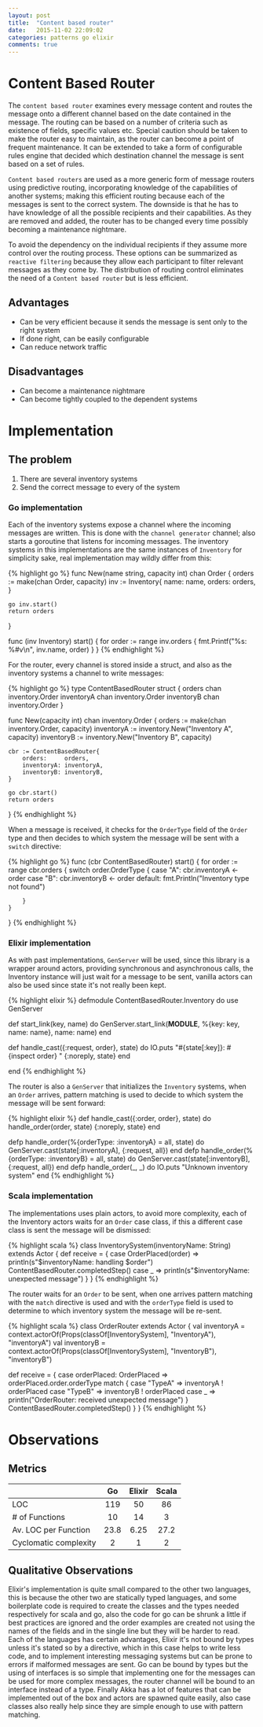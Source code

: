```yaml
---
layout: post
title:  "Content based router"
date:   2015-11-02 22:09:02
categories: patterns go elixir
comments: true
---
```


# Content Based Router

The  `content based router` examines every message content and routes the message onto a different channel based on the date contained in the message. The routing can be based on a number of criteria such as existence of fields, specific values etc. Special caution should be taken to make the router easy to maintain, as the router can become a point of frequent maintenance. It can be extended to take a form of configurable rules engine that decided which destination channel the message is sent based on a set of rules.

<script src="/assets/js/processing.min.js"></script>
<canvas data-processing-sources="/assets/processing/content-based-router.pde"></canvas>

`Content based routers` are used as a more generic form of message routers using predictive routing, incorporating knowledge  of the capabilities of another systems; making this efficient routing because each of the messages is sent to the correct system. The downside is that he has to have knowledge of all the possible recipients and their capabilities. As they are removed and added, the router has to be changed every time possibly becoming a maintenance nightmare.

To avoid the dependency on the individual recipients if they assume more control over the routing process. These options can be summarized as `reactive filtering` because they allow each participant to filter relevant messages as they come by.  The distribution of routing control eliminates the need of a `Content based router` but is less efficient.

## Advantages

- Can be very efficient because it sends the message is sent only to the right system
- If done right, can be easily configurable
- Can reduce network traffic

## Disadvantages

- Can become a maintenance nightmare
- Can become tightly coupled to the dependent systems

# Implementation  

## The problem

1. There are several inventory systems
2. Send the correct message to every of the system

### Go implementation

Each of the inventory systems expose a channel where the incoming messages are written. This is done with the  `channel generator` channel; also starts a goroutine that listens for incoming messages. The inventory systems in this implementations are the same instances of `Inventory` for simplicity sake, real implementation may wildly differ from this:

{% highlight go %}
func New(name string, capacity int) chan Order {
	orders := make(chan Order, capacity)
	inv := Inventory{
		name:   name,
		orders: orders,
	}

	go inv.start()
	return orders
}

func (inv Inventory) start() {
	for order := range inv.orders {
		fmt.Printf("%s: %#v\n", inv.name, order)
	}
}
{% endhighlight %}

For the router, every channel is stored inside a struct, and also as the inventory systems a channel to write messages:

{% highlight go %}
type ContentBasedRouter struct {
	orders     chan inventory.Order
	inventoryA chan inventory.Order
	inventoryB chan inventory.Order
}

func New(capacity int) chan inventory.Order {
	orders := make(chan inventory.Order, capacity)
	inventoryA := inventory.New("Inventory A", capacity)
	inventoryB := inventory.New("Inventory B", capacity)

	cbr := ContentBasedRouter{
		orders:     orders,
		inventoryA: inventoryA,
		inventoryB: inventoryB,
	}

	go cbr.start()
	return orders
}
{% endhighlight %}

When a message is received, it checks for the `OrderType` field of the `Order` type and then decides to which system the message will be sent with a `switch` directive:

{% highlight go %}
func (cbr ContentBasedRouter) start() {
	for order := range cbr.orders {
		switch order.OrderType {
		case "A":
			cbr.inventoryA <- order
		case "B":
			cbr.inventoryB <- order
		default:
			fmt.Println("Inventory type not found")

		}
	}
}
{% endhighlight %}

### Elixir implementation

As with past implementations, `GenServer` will be used, since this library is a wrapper around actors, providing synchronous and asynchronous calls, the Inventory instance will just wait for a message to be sent, vanilla actors can also be used since state it's not really been kept.

{% highlight elixir %}
defmodule ContentBasedRouter.Inventory do
  use GenServer

  def start_link(key, name) do
    GenServer.start_link(__MODULE__, %{key: key, name: name}, name: name)
  end

  def handle_cast({:request, order}, state) do
    IO.puts "#{state[:key]}: #{inspect order} "
    {:noreply, state}
  end

end
{% endhighlight %}

The router is also a `GenServer` that initializes the `Inventory` systems, when an `Order` arrives, pattern matching is used to decide to which system the message will be sent forward:

{% highlight elixir %}
def handle_cast({:order, order}, state) do
  handle_order(order, state)
  {:noreply, state}
end

defp handle_order(%{orderType: :inventoryA} = all, state) do
  GenServer.cast(state[:inventoryA], {:request, all})
end
defp handle_order(%{orderType: :inventoryB} = all, state) do
  GenServer.cast(state[:inventoryB], {:request, all})
end
defp handle_order(_, _) do
  IO.puts "Unknown inventory system"
end
{% endhighlight %}

### Scala implementation

The implementations uses plain actors, to avoid more complexity, each of the Inventory actors waits for an `Order` case class, if this a different case class is sent the message will be dismissed:

{% highlight scala %}
class InventorySystem(inventoryName: String) extends Actor {
  def receive = {
    case OrderPlaced(order) =>
      println(s"$inventoryName: handling $order")
      ContentBasedRouter.completedStep()
    case _ =>
      println(s"$inventoryName: unexpected message")
  }
}
{% endhighlight %}

The router waits for an `Order` to be sent, when one arrives pattern matching with the `match` directive is used and with the  `orderType` field is used to determine to which inventory system the message will be re-sent.

{% highlight scala %}
class OrderRouter extends Actor {
  val inventoryA = context.actorOf(Props(classOf[InventorySystem], "InventoryA"), "inventoryA")
  val inventoryB = context.actorOf(Props(classOf[InventorySystem], "InventoryB"), "inventoryB")

  def receive = {
    case orderPlaced: OrderPlaced =>
      orderPlaced.order.orderType match {
        case "TypeA" =>
          inventoryA ! orderPlaced
        case "TypeB" =>
          inventoryB ! orderPlaced
        case _ =>
          println("OrderRouter: received unexpected message")
      }
      ContentBasedRouter.completedStep()
  }
}
{% endhighlight %}

# Observations

## Metrics

|                       |   Go   |  Elixir | Scala |
|-----------------------|:------:|:-------:|:-----:|
| LOC                   | 119    |  50     |   86  |
| # of Functions        |  10    |   14    |    3  |
| Av. LOC per Function  |  23.8  |   6.25  |   27.2|
| Cyclomatic complexity |    2   |    1    |    2  |


## Qualitative Observations

Elixir's implementation is quite small compared to the other two languages, this is because the other two are statically typed languages, and some boilerplate code is required to create the classes and the types needed respectively for scala and go, also the code for go can be shrunk a little if best practices are ignored and the order examples are created not using the names of the fields and in the single line but they will be harder to read. Each of the languages has certain advantages, Elixir it's not bound by types unless it's stated so by a directive, which in this case helps to write less code, and to implement interesting messaging systems but can be prone to errors if malformed messages are sent. Go can be bound by types but the using of interfaces is so simple that implementing one for the messages can be used for more complex messages, the router channel will be bound to an interface instead of a type. Finally Akka has a lot of features that can be implemented out of the box and actors are spawned quite easily, also case classes also really help since they are simple enough to use with pattern matching.
